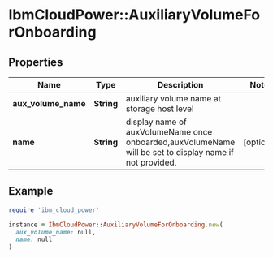 # IbmCloudPower::AuxiliaryVolumeForOnboarding

## Properties

| Name | Type | Description | Notes |
| ---- | ---- | ----------- | ----- |
| **aux_volume_name** | **String** | auxiliary volume name at storage host level |  |
| **name** | **String** | display name of auxVolumeName once onboarded,auxVolumeName will be set to display name if not provided. | [optional] |

## Example

```ruby
require 'ibm_cloud_power'

instance = IbmCloudPower::AuxiliaryVolumeForOnboarding.new(
  aux_volume_name: null,
  name: null
)
```

